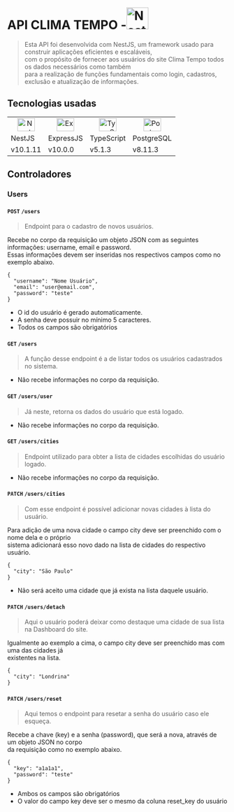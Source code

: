 # API CLIMA TEMPO -<img src="https://nestjs.com/img/logo-small.svg" margin="90" width="50" alt="Nest Logo" />
> Esta API foi desenvolvida com NestJS, um framework usado para construir aplicações eficientes e escaláveis,   
> com o propósito de fornecer aos usuários do site Clima Tempo todos os dados necessários como também  
> para a realização de funções fundamentais como login, cadastros, exclusão e atualização de informações.

## Tecnologias usadas

<table>
  
  <tr align="center">
    <td><img height="30" width="40" src="https://nestjs.com/img/logo-small.svg" margin="90" width="50" alt="Nest Logo" /></td>
    <td><img height="30" width="40" src="https://cdn.jsdelivr.net/gh/devicons/devicon/icons/express/express-original.svg" alt="ExpressJS" /></td>
    <td><img height="30" width="40" src="https://cdn.jsdelivr.net/gh/devicons/devicon/icons/typescript/typescript-original.svg" alt="TypeScript" /></td>
    <td><img height="30" width="40" src="https://cdn.jsdelivr.net/gh/devicons/devicon/icons/postgresql/postgresql-original.svg" alt="PostgreSQL" /></td>  
  </tr>

  <tr>
      <td>NestJS</td>
      <td>ExpressJS</td>
      <td>TypeScript</td>
      <td>PostgreSQL</td>
  </tr>

  <tr>
    <td>v10.1.11</td>
    <td>v10.0.0</td>
    <td>v5.1.3</td>
    <td>v8.11.3</td>
  </tr>
</table>

## Controladores

### Users
#### `POST` `/users`
>Endpoint para o cadastro de novos usuários.

Recebe no corpo da requisição um objeto JSON com as seguintes informações: username, email e
password.  
Essas informações devem ser inseridas nos respectivos campos como no exemplo abaixo.

```json=
{
  "username": "Nome Usuário",
  "email": "user@email.com",
  "password": "teste"
}
```
+ O id do usuário é gerado automaticamente.
+ A senha deve possuir no mínimo 5 caracteres.
+ Todos os campos são obrigatórios

#### `GET` `/users`
>A função desse endpoint é a de listar todos os usuários cadastrados no sistema.

+ Não recebe informações no corpo da requisição.
  
#### `GET` `/users/user`
>Já neste, retorna os dados do usuário que está logado.

+ Não recebe informações no corpo da requisição.

#### `GET` `/users/cities`
>Endpoint utilizado para obter a lista de cidades escolhidas do usuário logado.

+ Não recebe informações no corpo da requisição.

#### `PATCH` `/users/cities`
>Com esse endpoint é possível adicionar novas cidades à lista do usuário.

Para adição de uma nova cidade o campo city deve ser preenchido com o nome dela e o próprio  
sistema adicionará esso novo dado na lista de cidades do respectivo usuário.

```json=
{
  "city": "São Paulo"
}
```

+ Não será aceito uma cidade que já exista na lista daquele usuário.

#### `PATCH` `/users/detach`
>Aqui o usuário poderá deixar como destaque uma cidade de sua lista na Dashboard do site.

Igualmente ao exemplo a cima, o campo city deve ser preenchido mas com uma das cidades já  
existentes na lista.

```json=
{
  "city": "Londrina"
}
```
#### `PATCH` `/users/reset`
>Aqui temos o endpoint para resetar a senha do usuário caso ele esqueça.

Recebe a chave (key) e a senha (password), que será a nova, através de um objeto JSON no corpo  
da requisição como no exemplo abaixo.

```json=
{
  "key": "a1a1a1",
  "password": "teste"
}
```

+ Ambos os campos são obrigatórios
+ O valor do campo key deve ser o mesmo da coluna reset_key do usuário
